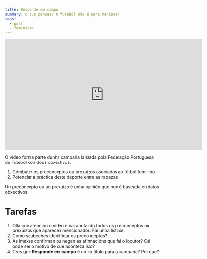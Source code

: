 ```yaml
---
title: Responde em campo
summary: O que pensas? O futebol não é para meninas?
tags:
  - post
  - feminismo
---
```


<iframe src="https://player.vimeo.com/video/225984348?color=b8b2b2&title=0&byline=0&portrait=0" width="640" height="360" frameborder="0" allow="autoplay; fullscreen; picture-in-picture" allowfullscreen></iframe>

O vídeo forma parte dunha campaña lanzada pola Federação Portuguesa de Futebol
con dous obxectivos:

1. Combater os preconceptos ou prexuízos asociados ao fútbol feminino
2. Potenciar a práctica deste deporte entre as rapazas

Un preconcepto ou un prexuízo é unha opinión que non é baseada en datos
obxectivos.

# Tarefas

1. Olla con atención o vídeo e vai anotando todos os preconceptos ou prexuízos
   que aparecen mencionados. Fai unha listaxe.
2. Como soubeches identificar os preconceptos?
3. As imaxes confirman ou negan as afirmacións que fai o locutor? Cal pode ser o
   motivo de que aconteza isto?
4. Cres que **Responde em campo** é un bo título para a campaña? Por que?

